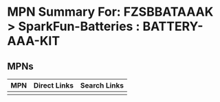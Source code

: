 



# MPN Summary For: FZSBBATAAAK > SparkFun-Batteries : BATTERY-AAA-KIT

## MPNs
  

|MPN|Direct Links|Search Links|
| :--- | :--- | :--- |
||||
